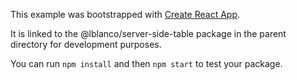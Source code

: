 This example was bootstrapped with [Create React App](https://github.com/facebook/create-react-app).

It is linked to the @lblanco/server-side-table package in the parent directory for development purposes.

You can run `npm install` and then `npm start` to test your package.
